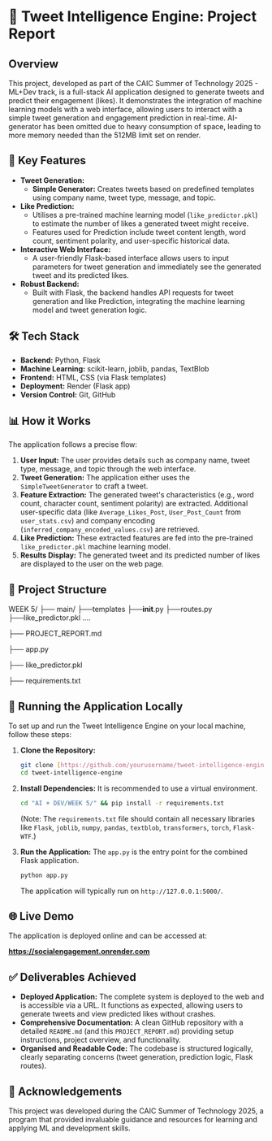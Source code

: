 # 🚀 Tweet Intelligence Engine: Project Report

## Overview

This project, developed as part of the CAIC Summer of Technology 2025 - ML+Dev track, is a full-stack AI application designed to generate tweets and predict their engagement (likes). It demonstrates the integration of machine learning models with a web interface, allowing users to interact with a simple tweet generation and engagement prediction in real-time. AI-generator has been omitted due to heavy consumption of space, leading to more memory needed than the 512MB limit set on render. 

## 🌟 Key Features

* **Tweet Generation:**
    * **Simple Generator:** Creates tweets based on predefined templates using company name, tweet type, message, and topic.
* **Like Prediction:**
    * Utilises a pre-trained machine learning model (`like_predictor.pkl`) to estimate the number of likes a generated tweet might receive.
    * Features used for Prediction include tweet content length, word count, sentiment polarity, and user-specific historical data.
* **Interactive Web Interface:**
    * A user-friendly Flask-based interface allows users to input parameters for tweet generation and immediately see the generated tweet and its predicted likes.
* **Robust Backend:**
    * Built with Flask, the backend handles API requests for tweet generation and like Prediction, integrating the machine learning model and tweet generation logic.

## 🛠️ Tech Stack

* **Backend:** Python, Flask
* **Machine Learning:** scikit-learn, joblib, pandas, TextBlob
* **Frontend:** HTML, CSS (via Flask templates)
* **Deployment:** Render (Flask app)
* **Version Control:** Git, GitHub

## 📊 How it Works

The application follows a precise flow:

1.  **User Input:** The user provides details such as company name, tweet type, message, and topic through the web interface.
2.  **Tweet Generation:** The application either uses the `SimpleTweetGenerator` to craft a tweet.
3.  **Feature Extraction:** The generated tweet's characteristics (e.g., word count, character count, sentiment polarity) are extracted. Additional user-specific data (like `Average_Likes_Post`, `User_Post_Count` from `user_stats.csv`) and company encoding (`inferred_company_encoded_values.csv`) are retrieved.
4.  **Like Prediction:** These extracted features are fed into the pre-trained `like_predictor.pkl` machine learning model.
5.  **Results Display:** The generated tweet and its predicted number of likes are displayed to the user on the web page.

## 📂 Project Structure

WEEK 5/
├── main/
    ├──templates
    ├──__init__.py
    ├──routes.py
    ├──like_predictor.pkl
    ....

├── PROJECT_REPORT.md

├── app.py

├── like_predictor.pkl

├── requirements.txt

## 🚀 Running the Application Locally

To set up and run the Tweet Intelligence Engine on your local machine, follow these steps:

1.  **Clone the Repository:**
    ```bash
    git clone [https://github.com/yourusername/tweet-intelligence-engine.git](https://github.com/yourusername/tweet-intelligence-engine.git)
    cd tweet-intelligence-engine
    ```
2.  **Install Dependencies:**
    It is recommended to use a virtual environment.
    ```bash
    cd "AI + DEV/WEEK 5/" && pip install -r requirements.txt
    ```
    (Note: The `requirements.txt` file should contain all necessary libraries like `Flask`, `joblib`, `numpy`, `pandas`, `textblob`, `transformers`, `torch`, `Flask-WTF`.)

3.  **Run the Application:**
    The `app.py` is the entry point for the combined Flask application.
    ```bash
    python app.py
    ```
    The application will typically run on `http://127.0.0.1:5000/`.

## 🌐 Live Demo

The application is deployed online and can be accessed at:

**https://socialengagement.onrender.com**

## ✅ Deliverables Achieved

* **Deployed Application:** The complete system is deployed to the web and is accessible via a URL. It functions as expected, allowing users to generate tweets and view predicted likes without crashes.
* **Comprehensive Documentation:** A clean GitHub repository with a detailed `README.md` (and this `PROJECT_REPORT.md`) providing setup instructions, project overview, and functionality.
* **Organised and Readable Code:** The codebase is structured logically, clearly separating concerns (tweet generation, prediction logic, Flask routes).

## 🙏 Acknowledgements

This project was developed during the CAIC Summer of Technology 2025, a program that provided invaluable guidance and resources for learning and applying ML and development skills.
